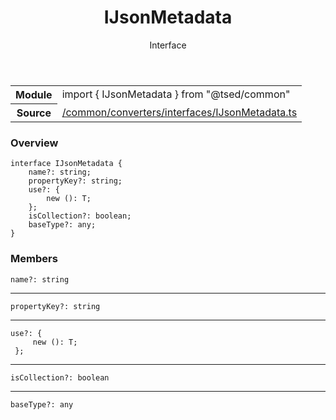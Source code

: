 
<header class="symbol-info-header"><h1 id="ijsonmetadata">IJsonMetadata</h1><label class="symbol-info-type-label interface">Interface</label></header>
<!-- summary -->
<section class="symbol-info"><table class="is-full-width"><tbody><tr><th>Module</th><td><div class="lang-typescript"><span class="token keyword">import</span> { IJsonMetadata }&nbsp;<span class="token keyword">from</span>&nbsp;<span class="token string">"@tsed/common"</span></div></td></tr><tr><th>Source</th><td><a href="https://github.com/Romakita/ts-express-decorators/blob/v4.17.4/src//common/converters/interfaces/IJsonMetadata.ts#L0-L0">/common/converters/interfaces/IJsonMetadata.ts</a></td></tr></tbody></table></section>
<!-- overview -->


### Overview


<pre><code class="typescript-lang "><span class="token keyword">interface</span> IJsonMetadata<T> <span class="token punctuation">{</span>
    name?<span class="token punctuation">:</span> <span class="token keyword">string</span><span class="token punctuation">;</span>
    propertyKey?<span class="token punctuation">:</span> <span class="token keyword">string</span><span class="token punctuation">;</span>
    use?<span class="token punctuation">:</span> <span class="token punctuation">{</span>
        new <span class="token punctuation">(</span><span class="token punctuation">)</span><span class="token punctuation">:</span> T<span class="token punctuation">;</span>
    <span class="token punctuation">}</span><span class="token punctuation">;</span>
    isCollection?<span class="token punctuation">:</span> <span class="token keyword">boolean</span><span class="token punctuation">;</span>
    baseType?<span class="token punctuation">:</span> <span class="token keyword">any</span><span class="token punctuation">;</span>
<span class="token punctuation">}</span></code></pre>


<!-- Parameters -->

<!-- Description -->

<!-- Members -->







### Members



<div class="method-overview">
<pre><code class="typescript-lang ">name?<span class="token punctuation">:</span> <span class="token keyword">string</span></code></pre>
</div>




<hr/>



<div class="method-overview">
<pre><code class="typescript-lang ">propertyKey?<span class="token punctuation">:</span> <span class="token keyword">string</span></code></pre>
</div>




<hr/>



<div class="method-overview">
<pre><code class="typescript-lang ">use?<span class="token punctuation">:</span> <span class="token punctuation">{</span>
     new <span class="token punctuation">(</span><span class="token punctuation">)</span><span class="token punctuation">:</span> T<span class="token punctuation">;</span>
 <span class="token punctuation">}</span><span class="token punctuation">;</span></code></pre>
</div>




<hr/>



<div class="method-overview">
<pre><code class="typescript-lang ">isCollection?<span class="token punctuation">:</span> <span class="token keyword">boolean</span></code></pre>
</div>




<hr/>



<div class="method-overview">
<pre><code class="typescript-lang ">baseType?<span class="token punctuation">:</span> <span class="token keyword">any</span></code></pre>
</div>








